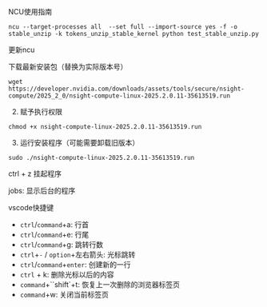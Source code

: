 NCU使用指南

`ncu --target-processes all  --set full --import-source yes -f -o stable_unzip -k tokens_unzip_stable_kernel python test_stable_unzip.py`

更新ncu

下载最新安装包（替换为实际版本号）

```
wget https://developer.nvidia.com/downloads/assets/tools/secure/nsight-compute/2025_2_0/nsight-compute-linux-2025.2.0.11-35613519.run
```

2. 赋予执行权限

```
chmod +x nsight-compute-linux-2025.2.0.11-35613519.run
```

3. 运行安装程序（可能需要卸载旧版本）

```
sudo ./nsight-compute-linux-2025.2.0.11-35613519.run
```

ctrl + z 挂起程序

jobs: 显示后台的程序

vscode快捷键

- `ctrl`/`command`+a: 行首
- `ctrl`/`command`+e: 行尾
- `ctrl`/`command`+g: 跳转行数
- `ctrl`+`-` / `option`+左右箭头: 光标跳转
- `ctrl`/`command`+`enter`: 创建新的一行
- `ctrl` + k: 删除光标以后的内容 
- `command`+``shift`+t: 恢复上一次删除的浏览器标签页
- `command`+w: 关闭当前标签页